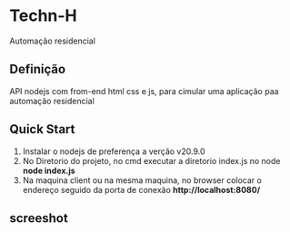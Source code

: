 # Techn-H
Automação residencial

## Definição 

API nodejs com from-end html css e js, para cimular uma aplicação paa automação residencial 


## Quick Start

1. Instalar o nodejs de preferença a verção v20.9.0
2. No Diretorio do projeto, no cmd executar a diretorio index.js no node <strong> node index.js </strong>
3. Na maquina client ou na mesma maquina, no browser colocar o endereço seguido da porta de conexão <strong> http://localhost:8080/ </strong>

## screeshot


